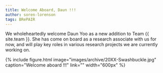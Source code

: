 ```yaml
---
title: Welcome Aboard, Daun !!!
author: soren-lorenson
tags: BRePAIR
---
```


We wholeheartedly welcome Daun Yoo as a new addition to Team {{ site.team }}. She has come on board as a research associate with us for now, and will play key roles in various research projects we are currently working on.

{%
  include figure.html
  image="images/archive/20XX-Swashbuckle.jpg"
  caption="Welcome aboard !!!"
  link=""
  width="600px"
%}
